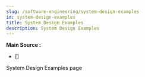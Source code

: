 ```yaml
---
slug: /software-engineering/system-design-examples
id: system-design-examples
title: System Design Examples
description: System Design Examples
---
```


**Main Source :**

- [] 

System Design Examples page
